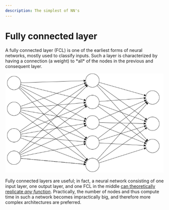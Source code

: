 ```yaml
---
description: The simplest of NN's
---
```


# Fully connected layer

A fully connected layer \(FCL\) is one of the earliest forms of neural networks, mostly used to classify inputs. Such a layer is characterized by having a connection \(a weight\) to \*all\* of the nodes in the previous and consequent layer.

![An example fully connected layer](../.gitbook/assets/image%20%2824%29.png)

Fully connected layers are useful; in fact, a neural network consisting of one input layer, one output layer, and one FCL in the middle [can theoretically replicate _any function_](https://en.wikipedia.org/wiki/Universal_approximation_theorem). Practically, the number of nodes and thus compute time in such a network becomes impractically big, and therefore more complex architectures are preferred.



